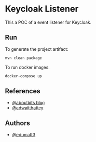
# Keycloak Listener

This a POC of a event listener for Keycloak.




## Run

To generate the project artifact:
```bash
mvn clean package
```
To run docker images:

```bash
docker-compose up
```


## References

- [@aboutbits blog](https://aboutbits.it/blog/2020-11-23-keycloak-custom-event-listener)
- [@adwaitthattey](https://medium.com/@adwaitthattey/building-an-event-listener-spi-plugin-for-keycloak-5bf9de1b0965)


## Authors

- [@edumatt3](https://www.github.com/edumatt3)

